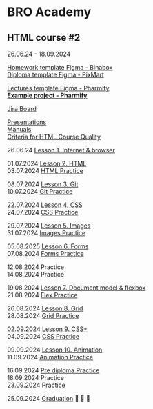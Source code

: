 # BRO Academy 

## HTML course #2

26.06.24 - 18.09.2024

[Homework template Figma - Binabox](https://www.figma.com/design/jqIedRSOsKC20T9QeDDNdL/BinaBox-UI-KIT?m=auto&t=gBzlUoU5MRyDe3QY-6) <br />
[Diploma template Figma - PixMart](https://www.figma.com/design/7HK7TzghZnR3ZhxB18Rrox/PixMart---Website-UI-Figma?m=auto&t=NJEjEybOi163nD7Z-6)  <br />

[Lectures template Figma - Pharmify](https://www.figma.com/design/auFieaBExddBH3NrBBcx2N/Pharmify-UI-KIT?t=gBzlUoU5MRyDe3QY-1) <br />
**[Example project - Pharmify](https://github.com/broacademy/pharmify)**<br />

[Jira Board](https://bro-academy.atlassian.net/jira/core/projects/BAHC2/board) <br />

[Presentations](presentations) <br />
[Manuals](manuals)  <br />
[Criteria for HTML Course Quality](criteria.md)  <br />

26.06.24 [Lesson 1. Internet & browser](lesson-1.md)  <br />
  
01.07.2024 [Lesson 2. HTML](lesson-2.md) <br />
03.07.2024 [HTML Practice](practice/practice-2.pdf) <br />
  
08.07.2024 [Lesson 3. Git](lesson-3.md)  <br />
10.07.2024 [Git Practice](practice/practice-3.pdf) <br />

22.07.2024 [Lesson 4. CSS](lesson-4.md) <br />
24.07.2024 [CSS Practice](practice/practice-4.pdf)<br />

29.07.2024 [Lesson 5. Images](lesson-5.md)  <br />
31.07.2024 [Images Practice](practice/practice-5.pdf)  <br />

05.08.2025 [Lesson 6. Forms](lesson-6.md) <br />
07.08.2024 [Forms Practice](https://codepen.io/broacademy/pen/dyBRzjZ)  <br />

12.08.2024 Practice <br />
14.08.2024 Practice <br />
 
19.08.2024 [Lesson 7. Document model & flexbox](lesson-7.md) <br />
21.08.2024 [Flex Practice](practice/practice-7.pdf) <br />

26.08.2024 [Lesson 8. Grid](lesson-8.md) <br />
28.08.2024 [Grid Practice](practice/practice-8.pdf) <br />

02.09.2024 [Lesson 9. CSS+](lesson-9.md)  <br />
04.09.2024 [CSS Practice](practice/practice-9.pdf)   <br />

09.09.2024 [Lesson 10. Animation](lesson-10.md) <br />
11.09.2024 [Animation Practice](practice/practice-10.pdf) <br />

16.09.2024 [Pre diploma Practice](pre-final-practice.md) <br />
18.09.2024 Practice <br />
23.09.2024 Practice <br />

25.09.2024 [Graduation](final.md) :tada: :tada: :tada: <br />
